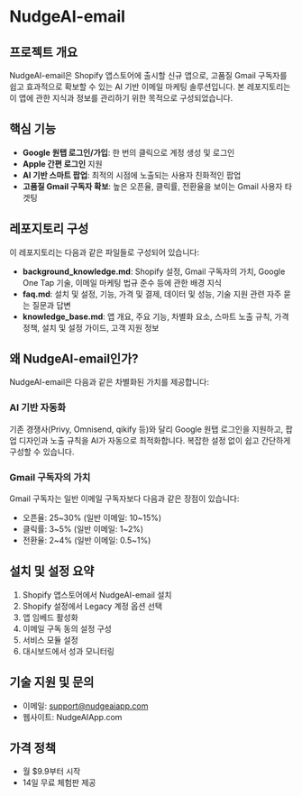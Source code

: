 # NudgeAI-email

## 프로젝트 개요
NudgeAI-email은 Shopify 앱스토어에 출시할 신규 앱으로, 고품질 Gmail 구독자를 쉽고 효과적으로 확보할 수 있는 AI 기반 이메일 마케팅 솔루션입니다. 본 레포지토리는 이 앱에 관한 지식과 정보를 관리하기 위한 목적으로 구성되었습니다.

## 핵심 기능
- **Google 원탭 로그인/가입**: 한 번의 클릭으로 계정 생성 및 로그인
- **Apple 간편 로그인** 지원
- **AI 기반 스마트 팝업**: 최적의 시점에 노출되는 사용자 친화적인 팝업
- **고품질 Gmail 구독자 확보**: 높은 오픈율, 클릭률, 전환율을 보이는 Gmail 사용자 타겟팅

## 레포지토리 구성

이 레포지토리는 다음과 같은 파일들로 구성되어 있습니다:

- **background_knowledge.md**: Shopify 설정, Gmail 구독자의 가치, Google One Tap 기술, 이메일 마케팅 법규 준수 등에 관한 배경 지식
- **faq.md**: 설치 및 설정, 기능, 가격 및 결제, 데이터 및 성능, 기술 지원 관련 자주 묻는 질문과 답변
- **knowledge_base.md**: 앱 개요, 주요 기능, 차별화 요소, 스마트 노출 규칙, 가격 정책, 설치 및 설정 가이드, 고객 지원 정보

## 왜 NudgeAI-email인가?

NudgeAI-email은 다음과 같은 차별화된 가치를 제공합니다:

### AI 기반 자동화
기존 경쟁사(Privy, Omnisend, qikify 등)와 달리 Google 원탭 로그인을 지원하고, 팝업 디자인과 노출 규칙을 AI가 자동으로 최적화합니다. 복잡한 설정 없이 쉽고 간단하게 구성할 수 있습니다.

### Gmail 구독자의 가치
Gmail 구독자는 일반 이메일 구독자보다 다음과 같은 장점이 있습니다:
- 오픈율: 25~30% (일반 이메일: 10~15%)
- 클릭률: 3~5% (일반 이메일: 1~2%)
- 전환율: 2~4% (일반 이메일: 0.5~1%)

## 설치 및 설정 요약

1. Shopify 앱스토어에서 NudgeAI-email 설치
2. Shopify 설정에서 Legacy 계정 옵션 선택
3. 앱 임베드 활성화
4. 이메일 구독 동의 설정 구성
5. 서비스 모듈 설정
6. 대시보드에서 성과 모니터링

## 기술 지원 및 문의
- 이메일: support@nudgeaiapp.com
- 웹사이트: NudgeAIApp.com

## 가격 정책
- 월 $9.9부터 시작
- 14일 무료 체험판 제공 